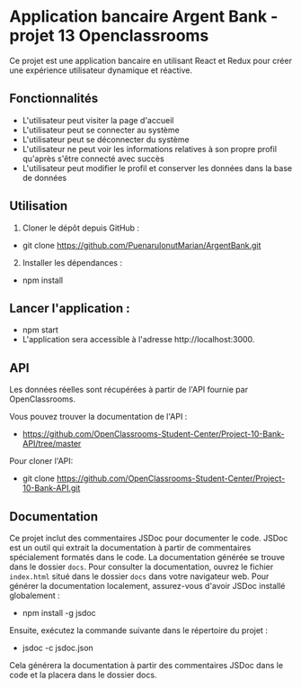 # Application bancaire Argent Bank - projet 13 Openclassrooms

Ce projet est une application bancaire en utilisant React et Redux pour créer une expérience utilisateur dynamique et réactive.

## Fonctionnalités

- L'utilisateur peut visiter la page d'accueil
- L'utilisateur peut se connecter au système
- L'utilisateur peut se déconnecter du système
- L'utilisateur ne peut voir les informations relatives à son propre profil qu'après s'être connecté avec succès
- L'utilisateur peut modifier le profil et conserver les données dans la base de données

## Utilisation

1. Cloner le dépôt depuis GitHub :

- git clone https://github.com/PuenaruIonutMarian/ArgentBank.git

2. Installer les dépendances :

- npm install


## Lancer l'application :

- npm start
- L'application sera accessible à l'adresse http://localhost:3000.


## API

Les données réelles sont récupérées à partir de l'API fournie par OpenClassrooms.

Vous pouvez trouver la documentation de l'API :

- https://github.com/OpenClassrooms-Student-Center/Project-10-Bank-API/tree/master

Pour cloner l'API:

- git clone https://github.com/OpenClassrooms-Student-Center/Project-10-Bank-API.git


## Documentation

Ce projet inclut des commentaires JSDoc pour documenter le code. JSDoc est un outil qui extrait la documentation à partir de commentaires spécialement formatés dans le code.
La documentation générée se trouve dans le dossier `docs`. Pour consulter la documentation, ouvrez le fichier `index.html` situé dans le dossier `docs` dans votre navigateur web.
Pour générer la documentation localement, assurez-vous d'avoir JSDoc installé globalement :

- npm install -g jsdoc

Ensuite, exécutez la commande suivante dans le répertoire du projet :

- jsdoc -c jsdoc.json

Cela générera la documentation à partir des commentaires JSDoc dans le code et la placera dans le dossier docs.
